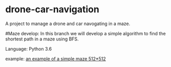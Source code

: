 # drone-car-navigation
A project to manage a drone and car navogating in a maze. 

#Maze develop:
In this branch we will develop a simple algorithm to find the shortest path in a maze using BFS.

Language: Python 3.6

example:
[an example of a simple maze 512*512](drone-car-navigation/udi_maze_development/ex1.png)
